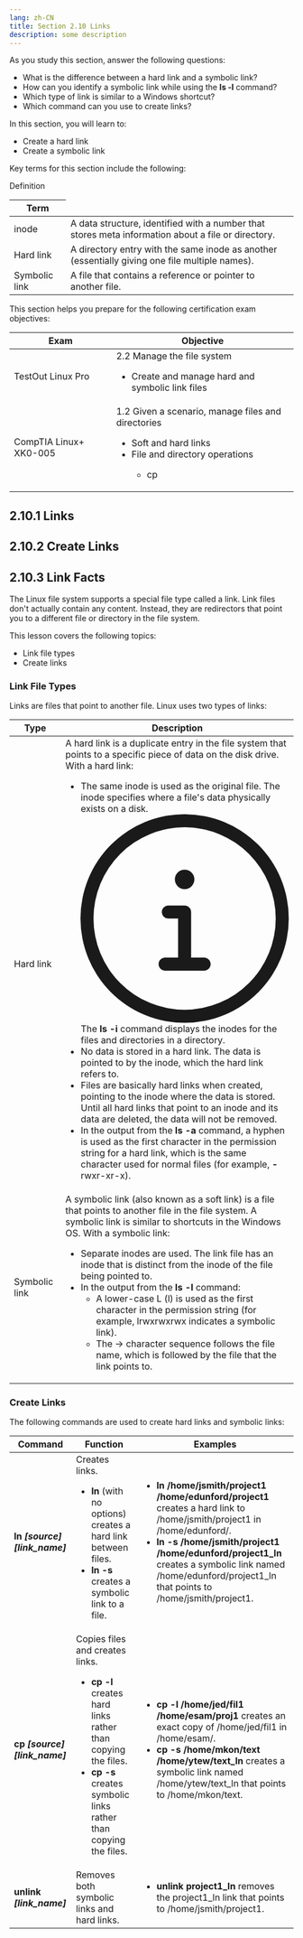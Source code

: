 ```yaml
---
lang: zh-CN
title: Section 2.10 Links
description: some description
---
```


As you study this section, answer the following questions:

<ul><li>What is the difference between a hard link and a symbolic link?</li>
    <li>How can you identify a symbolic link while using the <b class="fw-bold">ls -l</b> command?</li>
    <li>Which type of link is similar to a Windows shortcut?</li>
<li>Which command can you use to create links?</li></ul>

In this section, you will learn to:

- Create a hard link
- Create a symbolic link

Key terms for this section include the following:

<table class="terms">
<thead><tr><th>Term</th>
<thclass="fw-bold">
Definition</th></tr></thead>
<tbody><tr><td>inode</td>
<td>A data structure, identified with a number that stores meta information about a file or directory.</td></tr>
<tr><td>Hard link</td>
<td>A directory entry with the same inode as another (essentially giving one file multiple names).</td></tr>
<tr><td>Symbolic link</td>
<td>A file that contains a reference or pointer to another file.</td></tr></tbody></table>

This section helps you prepare for the following certification exam objectives:

<table class="objectives">
<thead><tr><th >Exam</th>
<th>
Objective</th></tr></thead>
<tbody><tr><td>TestOut Linux Pro</td>
<td>2.2 Manage the file system
<ul><li>Create and manage hard and symbolic link files</li></ul></td></tr>
<tr><td>CompTIA Linux+ XK0-005</td>
<td>1.2 Given a scenario, manage files and directories
<br>
<ul><li>Soft and hard links</li>
<li>File and directory operations</li>
<ul><li>cp</li></ul></ul></td></tr></tbody></table>

## 2.10.1 Links

## 2.10.2 Create Links

## 2.10.3 Link Facts

The Linux file system supports a special file type called a link. Link files don't actually contain any content. Instead, they are redirectors that point you to a different file or directory in the file system.

This lesson covers the following topics:

- Link file types
- Create links

### Link File Types

Links are files that point to another file. Linux uses two types of links:

<table><thead><tr><th>Type</th>
<th>Description</th></tr></thead>
<tbody><tr><td>Hard link</td>
<td>A hard link is a duplicate entry in the file system that points to a specific piece of data on the disk drive.
With a hard link:
<ul><li>The same inode is used as the original file. The inode
specifies where a file's data physically exists on a disk.
<div class="info" data-block="
The <b>ls -i</b> command displays the
inodes for the files and directories in a directory."><div class="to-info-box"><div class="to-info-box-body"><span class="to-icon large" aria-hidden="true"><svg aria-hidden="true" focusable="false" data-prefix="fal" data-icon="circle-info" class="svg-inline--fa fa-circle-info " role="img" xmlns="http://www.w3.org/2000/svg" viewBox="0 0 512 512"><path fill="currentColor" d="M256 32a224 224 0 1 1 0 448 224 224 0 1 1 0-448zm0 480A256 256 0 1 0 256 0a256 256 0 1 0 0 512zM208 352c-8.8 0-16 7.2-16 16s7.2 16 16 16l96 0c8.8 0 16-7.2 16-16s-7.2-16-16-16l-32 0 0-112c0-8.8-7.2-16-16-16l-40 0c-8.8 0-16 7.2-16 16s7.2 16 16 16l24 0 0 96-32 0zm48-168a24 24 0 1 0 0-48 24 24 0 1 0 0 48z"></path></svg></span><div class="to-info-box-body-content"><span>
The <b>ls -i</b> command displays the inodes for the files and directories in a directory.</span></div></div></div></div></li>
<li>No data is stored in a hard link. The data is pointed to by
the inode, which the hard link refers to.</li>
<li>Files are basically hard links when created, pointing to the
inode where the data is stored. Until all hard links that point
to an inode and its data are deleted, the data will not be
removed.</li>
<li>In the output from the <b class="fw-bold">ls -a</b> command, a hyphen is used as the first character in the permission string for a hard link, which is the same character used for normal files (for example, <b class="fw-bold">-</b> rwxr-xr-x).</li></ul></td></tr>
<tr><td>Symbolic link</td>
<td>A symbolic link (also known as a soft link) is a file that points to another file in the file system. A symbolic link
is similar to shortcuts in the Windows OS. With a symbolic link:
<ul><li>Separate inodes are used. The link file has an inode that is distinct from the inode of the file being pointed to.</li>
<li>In the output from the <b class="fw-bold">ls -l</b> command:
<ul><li>A lower-case L (l) is used as the first character in the
permission string (for example, lrwxrwxrwx indicates a symbolic link).</li>
<li>The -&gt; character sequence follows the file name, which
is followed by the file that the link points to.</li></ul></li></ul></td></tr></tbody></table>

### Create Links

The following commands are used to create hard links and symbolic links:

<table><thead><tr><th class_="firstTableHeader">
     Command</th>
    <th>
     Function</th>
    <th>
     Examples</th></tr></thead>
   <tbody><tr><td><b class="fw-bold">ln <i class="fs-italicize">[source] [link_name]</i></b></td>
     <td>Creates links.
      <ul><li><b class="fw-bold">ln</b> (with no options) creates a hard link between files.</li>
       <li><b class="fw-bold">ln -s</b> creates a symbolic link to a file.</li></ul></td>
     <td><ul><li><b class="fw-bold">ln /home/jsmith/project1 /home/edunford/project1</b> creates a hard link to /home/jsmith/project1 in /home/edunford/.</li>
       <li><b class="fw-bold">ln -s /home/jsmith/project1 /home/edunford/project1_ln</b> creates a symbolic link named /home/edunford/project1_ln that
                points to /home/jsmith/project1.</li></ul></td></tr>
    <tr><td><b class="fw-bold">cp <i class="fs-italicize">[source] [link_name]</i></b></td>
     <td>Copies files and creates links.
      <ul><li><b class="fw-bold">cp -l</b> creates hard links rather than copying the files.</li>
<li><b class="fw-bold">cp -s</b> creates symbolic links rather than copying the files.</li></ul></td>
<td><ul><li><b class="fw-bold">cp -l /home/jed/fil1 /home/esam/proj1</b> creates an exact copy of /home/jed/fil1 in /home/esam/.</li>
<li><b class="fw-bold">cp -s /home/mkon/text /home/ytew/text_ln</b> creates a symbolic link named /home/ytew/text_ln that points to
/home/mkon/text.</li></ul></td></tr>
<tr><td><b class="fw-bold">unlink <i class="fs-italicize">[link_name]</i></b></td>
<td>Removes both symbolic links and hard links.</td>
<td><ul><li><b class="fw-bold">unlink project1_ln</b> removes the project1_ln link that points to /home/jsmith/project1.</li></ul></td></tr></tbody></table>
